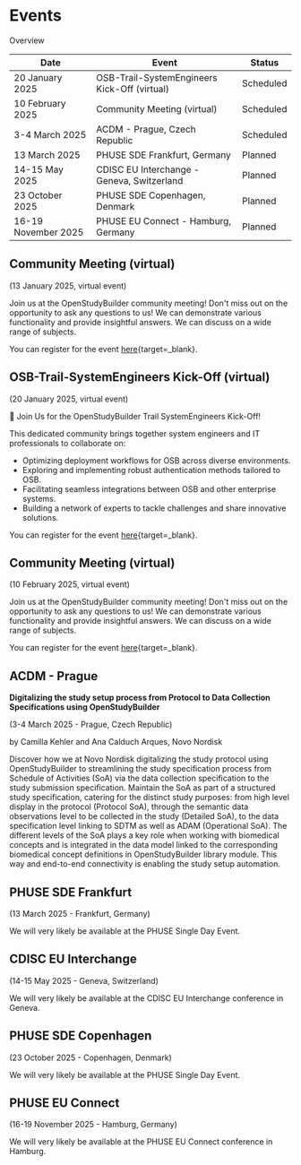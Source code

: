 # Events

Overview

Date | Event | Status 
-- | -- | --
20 January 2025 | OSB-Trail-SystemEngineers Kick-Off (virtual) | Scheduled
10 February 2025 | Community Meeting (virtual) | Scheduled
3-4 March 2025 | ACDM - Prague, Czech Republic | Scheduled
13 March 2025 | PHUSE SDE Frankfurt, Germany | Planned
14-15 May 2025 | CDISC EU Interchange - Geneva, Switzerland | Planned
23 October  2025 | PHUSE SDE Copenhagen, Denmark | Planned
16-19 November 2025 | PHUSE EU Connect - Hamburg, Germany | Planned

## Community Meeting (virtual)

(13 January 2025, virtual event)

Join us at the OpenStudyBuilder community meeting! Don't miss out on the opportunity to ask any questions to us! We can demonstrate various functionality and provide insightful answers. We can discuss on a wide range of subjects.

You can register for the event [here](https://www.linkedin.com/events/openstudybuildercommunitymeetin7268190319735717888/){target=_blank}.

## OSB-Trail-SystemEngineers Kick-Off (virtual)

(20 January 2025, virtual event)

🚀 Join Us for the OpenStudyBuilder Trail SystemEngineers Kick-Off!

This dedicated community brings together system engineers and IT professionals to collaborate on:

- Optimizing deployment workflows for OSB across diverse environments.
- Exploring and implementing robust authentication methods tailored to OSB.
- Facilitating seamless integrations between OSB and other enterprise systems.
- Building a network of experts to tackle challenges and share innovative solutions.

You can register for the event [here](https://events.teams.microsoft.com/event/b010007c-6c05-4466-ba50-39b90eae472d@078244a1-de67-4c9e-9088-986d7f110a37){target=_blank}.

## Community Meeting (virtual)

(10 February 2025, virtual event)

Join us at the OpenStudyBuilder community meeting! Don't miss out on the opportunity to ask any questions to us! We can demonstrate various functionality and provide insightful answers. We can discuss on a wide range of subjects.

You can register for the event [here](https://www.linkedin.com/events/openstudybuildercommunitymeetin7268191439077924864/){target=_blank}.

## ACDM - Prague

**Digitalizing the study setup process from Protocol to Data Collection Specifications using OpenStudyBuilder**

(3-4 March 2025 - Prague, Czech Republic)

by Camilla Kehler and Ana Calduch Arques, Novo Nordisk

Discover how we at Novo Nordisk digitalizing the study protocol using OpenStudyBuilder to streamlining the study specification process from Schedule of Activities (SoA) via the data collection specification to the study submission specification. Maintain the SoA as part of a structured study specification, catering for the distinct study purposes: from high level display in the protocol (Protocol SoA), through the semantic data observations level to be collected in the study (Detailed SoA), to the data specification level linking to SDTM as well as ADAM (Operational SoA). The different levels of the SoA plays a key role when working with biomedical concepts and is integrated in the data model linked to the corresponding biomedical concept definitions in OpenStudyBuilder library module. This way and end-to-end connectivity is enabling the study setup automation.

## PHUSE SDE Frankfurt

(13 March 2025 - Frankfurt, Germany)

We will very likely be available at the PHUSE Single Day Event.

## CDISC EU Interchange 

(14-15 May 2025 - Geneva, Switzerland)

We will very likely be available at the CDISC EU Interchange conference in Geneva.

## PHUSE SDE Copenhagen

(23 October  2025 - Copenhagen, Denmark)

We will very likely be available at the PHUSE Single Day Event.

## PHUSE EU Connect

(16-19 November 2025 - Hamburg, Germany)

We will very likely be available at the PHUSE EU Connect conference in Hamburg.